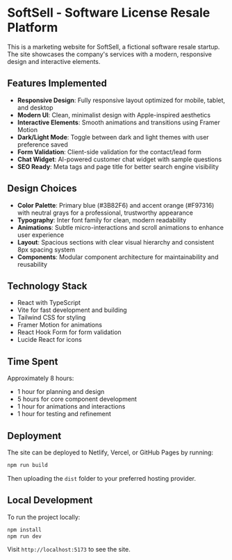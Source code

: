 # SoftSell - Software License Resale Platform

This is a marketing website for SoftSell, a fictional software resale startup. The site showcases the company's services with a modern, responsive design and interactive elements.

## Features Implemented

- **Responsive Design**: Fully responsive layout optimized for mobile, tablet, and desktop
- **Modern UI**: Clean, minimalist design with Apple-inspired aesthetics
- **Interactive Elements**: Smooth animations and transitions using Framer Motion
- **Dark/Light Mode**: Toggle between dark and light themes with user preference saved
- **Form Validation**: Client-side validation for the contact/lead form
- **Chat Widget**: AI-powered customer chat widget with sample questions
- **SEO Ready**: Meta tags and page title for better search engine visibility

## Design Choices

- **Color Palette**: Primary blue (#3B82F6) and accent orange (#F97316) with neutral grays for a professional, trustworthy appearance
- **Typography**: Inter font family for clean, modern readability
- **Animations**: Subtle micro-interactions and scroll animations to enhance user experience
- **Layout**: Spacious sections with clear visual hierarchy and consistent 8px spacing system
- **Components**: Modular component architecture for maintainability and reusability

## Technology Stack

- React with TypeScript
- Vite for fast development and building
- Tailwind CSS for styling
- Framer Motion for animations
- React Hook Form for form validation
- Lucide React for icons

## Time Spent

Approximately 8 hours:
- 1 hour for planning and design
- 5 hours for core component development
- 1 hour for animations and interactions
- 1 hour for testing and refinement

## Deployment

The site can be deployed to Netlify, Vercel, or GitHub Pages by running:

```bash
npm run build
```

Then uploading the `dist` folder to your preferred hosting provider.

## Local Development

To run the project locally:

```bash
npm install
npm run dev
```


Visit `http://localhost:5173` to see the site.